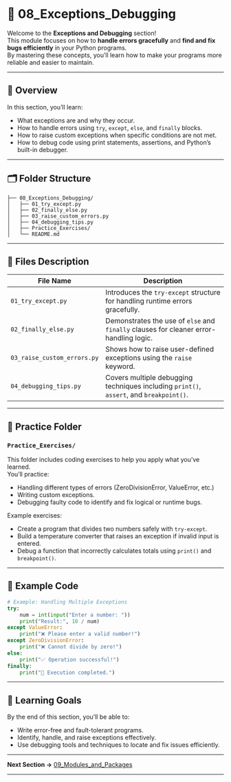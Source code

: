 # 🐞 08_Exceptions_Debugging

Welcome to the **Exceptions and Debugging** section!  
This module focuses on how to **handle errors gracefully** and **find and fix bugs efficiently** in your Python programs.  
By mastering these concepts, you’ll learn how to make your programs more reliable and easier to maintain.

---

## 📘 Overview

In this section, you’ll learn:
- What exceptions are and why they occur.  
- How to handle errors using `try`, `except`, `else`, and `finally` blocks.  
- How to raise custom exceptions when specific conditions are not met.  
- How to debug code using print statements, assertions, and Python’s built-in debugger.

---

## 🗂️ Folder Structure

```
├── 08_Exceptions_Debugging/
│   ├── 01_try_except.py
│   ├── 02_finally_else.py
│   ├── 03_raise_custom_errors.py
│   ├── 04_debugging_tips.py
│   ├── Practice_Exercises/
│   └── README.md
```

---

## 🧩 Files Description

| File Name | Description |
|------------|-------------|
| `01_try_except.py` | Introduces the `try-except` structure for handling runtime errors gracefully. |
| `02_finally_else.py` | Demonstrates the use of `else` and `finally` clauses for cleaner error-handling logic. |
| `03_raise_custom_errors.py` | Shows how to raise user-defined exceptions using the `raise` keyword. |
| `04_debugging_tips.py` | Covers multiple debugging techniques including `print()`, `assert`, and `breakpoint()`. |

---

## 📂 Practice Folder

### `Practice_Exercises/`
This folder includes coding exercises to help you apply what you’ve learned.  
You’ll practice:
- Handling different types of errors (ZeroDivisionError, ValueError, etc.)  
- Writing custom exceptions.  
- Debugging faulty code to identify and fix logical or runtime bugs.  

Example exercises:
- Create a program that divides two numbers safely with `try-except`.  
- Build a temperature converter that raises an exception if invalid input is entered.  
- Debug a function that incorrectly calculates totals using `print()` and `breakpoint()`.

---

## 🧠 Example Code

```python
# Example: Handling Multiple Exceptions
try:
    num = int(input("Enter a number: "))
    print("Result:", 10 / num)
except ValueError:
    print("❌ Please enter a valid number!")
except ZeroDivisionError:
    print("❌ Cannot divide by zero!")
else:
    print("✅ Operation successful!")
finally:
    print("🎯 Execution completed.")
```

---


## 🎯 Learning Goals

By the end of this section, you’ll be able to:

* Write error-free and fault-tolerant programs.
* Identify, handle, and raise exceptions effectively.
* Use debugging tools and techniques to locate and fix issues efficiently.

---

**Next Section →** [09_Modules_and_Packages](../09_Modules_and_Packages/README.md)

---
